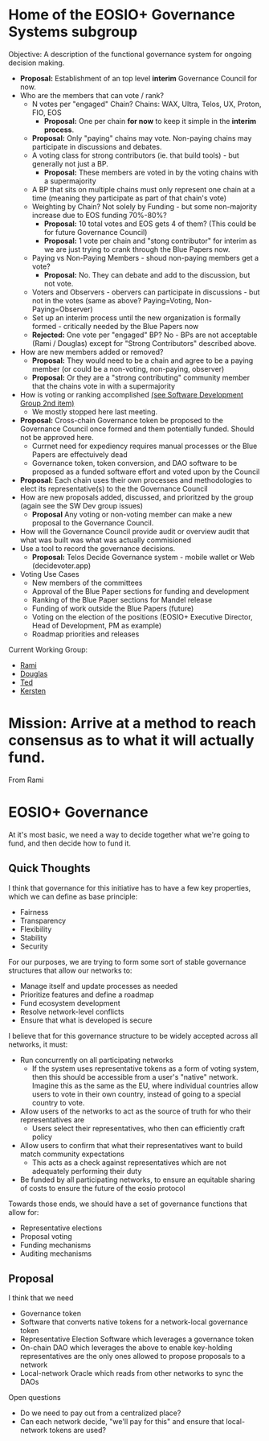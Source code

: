 # Home of the EOSIO+ Governance Systems subgroup

Objective: A description of the functional governance system for ongoing decision making.

  - **Proposal:** Establishment of an top level **interim** Governance Council for now.
  - Who are the members that can vote / rank?
    - N votes per "engaged" Chain?  Chains: WAX, Ultra, Telos, UX, Proton, FIO, EOS
      - **Proposal:** One per chain **for now** to keep it simple in the **interim process**.
    - **Proposal:** Only "paying" chains may vote.  Non-paying chains may participate in discussions and debates.
    - A voting class for strong contributors (ie. that build tools) - but generally not just a BP.
      - **Proposal:** These members are voted in by the voting chains with a supermajority
    - A BP that sits on multiple chains must only represent one chain at a time (meaning they participate as part of that chain's vote)
    - Weighting by Chain? Not solely by Funding - but some non-majority increase due to EOS funding 70%-80%? 
      - **Proposal:** 10 total votes and EOS gets 4 of them? (This could be for future Governance Council)
      - **Proposal:** 1 vote per chain and "stong contributor" for interim as we are just trying to crank through the Blue Papers now.
    - Paying vs Non-Paying Members - shoud non-paying members get a vote?  
      - **Proposal:** No.  They can debate and add to the discussion, but not vote.
    - Voters and Observers - obervers can participate in discussions - but not in the votes (same as above? Paying=Voting, Non-Paying=Observer)
    - Set up an interim process until the new organization is formally formed - critically needed by the Blue Papers now
    - **Rejected:** One vote per "engaged" BP?  No - BPs are not acceptable (Rami / Douglas) except for "Strong Contributors" described above.
  - How are new members added or removed?
    - **Proposal:** They would need to be a chain and agree to be a paying member (or could be a non-voting, non-paying, observer)
    - **Proposal:** Or they are a "strong contributing" community member that the chains vote in with a supermajority
  - How is voting or ranking accomplished [(see Software Development Group 2nd item)](../SoftwareDevelopment/objectives.md)
    - We mostly stopped here last meeting.
  - **Proposal:** Cross-chain Governance token be proposed to the Governance Council once formed and them potentially funded.  Should not be approved here.
    - Currnet need for expediency requires manual processes or the Blue Papers are effectuively dead
    - Governance token, token conversion, and DAO software to be proposed as a funded software effort and voted upon by the Council
  - **Proposal:** Each chain uses their own processes and methodologies to elect its representative(s) to the the Governance Council
  - How are new proposals added, discussed, and prioritzed by the group (again see the SW Dev group issues)
    - **Proposal** Any voting or non-voting member can make a new proposal to the Governance Council.
  - How will the Governance Council provide audit or overview audit that what was built was what was actually commisioned
  - Use a tool to record the governance decisions.
    - **Proposal:** Telos Decide Governance system - mobile wallet or Web (decidevoter.app)
  - Voting Use Cases
    - New members of the committees
    - Approval of the Blue Paper sections for funding and development
    - Ranking of the Blue Paper sections for Mandel release
    - Funding of work outside the Blue Papers (future)
    - Voting on the election of the positions (EOSIO+ Executive Director, Head of Development, PM as example)
    - Roadmap priorities and releases

Current Working Group:
- [Rami](https://github.com/ramijames)
- [Douglas](https://github.com/douglashorn)
- [Ted](https://github.com/tedcahalleos)
- [Kersten](https://github.com/Kersten-TCD)

# Mission: Arrive at a method to reach consensus as to what it will actually fund.

From Rami

# EOSIO+ Governance

At it&#39;s most basic, we need a way to decide together what we&#39;re going to fund, and then decide how to fund it.

## Quick Thoughts

I think that governance for this initiative has to have a few key properties, which we can define as base principle:

- Fairness
- Transparency
- Flexibility
- Stability
- Security

For our purposes, we are trying to form some sort of stable governance structures that allow our networks to:

- Manage itself and update processes as needed
- Prioritize features and define a roadmap
- Fund ecosystem development
- Resolve network-level conflicts
- Ensure that what is developed is secure

I believe that for this governance structure to be widely accepted across all networks, it must:

- Run concurrently on all participating networks
  - If the system uses representative tokens as a form of voting system, then this should be accessible from a user&#39;s &quot;native&quot; network. Imagine this as the same as the EU, where individual countries allow users to vote in their own country, instead of going to a special country to vote.
- Allow users of the networks to act as the source of truth for who their representatives are
  - Users select their representatives, who then can efficiently craft policy
- Allow users to confirm that what their representatives want to build match community expectations
  - This acts as a check against representatives which are not adequately performing their duty
- Be funded by all participating networks, to ensure an equitable sharing of costs to ensure the future of the eosio protocol

Towards those ends, we should have a set of governance functions that allow for:

- Representative elections
- Proposal voting
- Funding mechanisms
- Auditing mechanisms

## Proposal

I think that we need

- Governance token
- Software that converts native tokens for a network-local governance token
- Representative Election Software which leverages a governance token
- On-chain DAO which leverages the above to enable key-holding representatives are the only ones allowed to propose proposals to a network
- Local-network Oracle which reads from other networks to sync the DAOs

Open questions

- Do we need to pay out from a centralized place?
- Can each network decide, &quot;we&#39;ll pay for this&quot; and ensure that local-network tokens are used?
